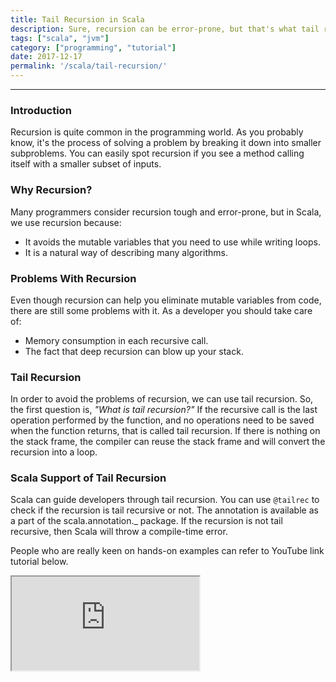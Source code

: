 ```yaml
---
title: Tail Recursion in Scala
description: Sure, recursion can be error-prone, but that's what tail recursion tries to solve. See how Scala helps developers out with recursive code.
tags: ["scala", "jvm"]
category: ["programming", "tutorial"]
date: 2017-12-17
permalink: '/scala/tail-recursion/'
---
```


<hr>

### Introduction
Recursion is quite common in the programming world. As you probably know, it's the process of solving a problem by breaking it down into smaller subproblems. You can easily spot recursion if you see a method calling itself with a smaller subset of inputs.

### Why Recursion?
Many programmers consider recursion tough and error-prone, but in Scala, we use recursion because:

* It avoids the mutable variables that you need to use while writing loops.
* It is a natural way of describing many algorithms.

### Problems With Recursion
Even though recursion can help you eliminate mutable variables from code, there are still some problems with it. As a developer you should take care of:

* Memory consumption in each recursive call.
* The fact that deep recursion can blow up your stack.

### Tail Recursion
In order to avoid the problems of recursion, we can use tail recursion. So, the first question is, <em>"What is tail recursion?"</em> If the recursive call is the last operation performed by the function, and no operations need to be saved when the function returns, that is called tail recursion.
If there is nothing on the stack frame, the compiler can reuse the stack frame and will convert the recursion into a loop.

### Scala Support of Tail Recursion
Scala can guide developers through tail recursion. You can use `@tailrec` to check if the recursion is tail recursive or not. The annotation is available as a part of the scala.annotation._ package. If the recursion is not tail recursive, then Scala will throw a compile-time error.

People who are really keen on hands-on examples can refer to YouTube link tutorial below.

<iframe src="https://www.youtube.com/embed/hjY_mC7dPxc"></iframe>
